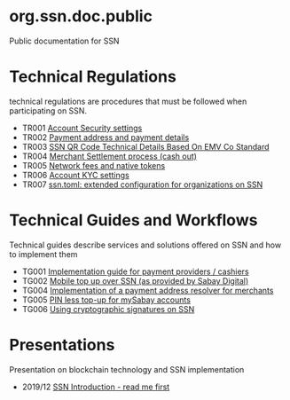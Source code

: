 # org.ssn.doc.public

Public documentation for SSN

# Technical Regulations

technical regulations are procedures that must be followed when participating on SSN.

* TR001 [Account Security settings](/tr/tr001.md)
* TR002 [Payment address and payment details](/tr/tr002.md)
* TR003 [SSN QR Code Technical Details Based On EMV Co Standard](/tr/tr003.md)
* TR004 [Merchant Settlement process (cash out)](/tr/tr004.md)
* TR005 [Network fees and native tokens](/tr/tr005.md)
* TR006 [Account KYC settings](/tr/tr006.md)
* TR007 [ssn.toml: extended configuration for organizations on SSN](/tr/tr007.md)

# Technical Guides and Workflows

Technical guides describe services and solutions offered on SSN and how to implement them

* TG001 [Implementation guide for payment providers / cashiers](/tg/tg001.md)
* TG002 [Mobile top up over SSN (as provided by Sabay Digital)](/tg/tg002.md)
* TG004 [Implementation of a payment address resolver for merchants](/tg/tg004.md)
* TG005 [PIN less top-up for mySabay accounts](/tg/tg005.md)
* TG006 [Using cryptographic signatures on SSN](/tg/tg006.md)

# Presentations 

Presentation on blockchain technology and SSN implementation

* 2019/12 [SSN Introduction - read me first](https://docs.google.com/presentation/d/1t_vDODv1UBwGbcw26KGjye3En04Pr7t48YxOb9dsuLc/present?usp=sharing)



